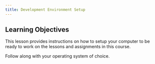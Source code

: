 ```yaml
---
title: Development Environment Setup
---
```


## Learning Objectives

This lesson provides instructions on how to setup your computer to be ready to
work on the lessons and assignments in this course.

Follow along with your operating system of choice.
